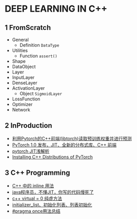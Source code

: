 # DEEP LEARNING IN C++

## 1 FromScratch

- General
  - Definition ```DataType```
- Utilities
  - Function ```assert()```
- Shape
- DataObject
- Layer
- InputLayer
- DenseLayer
- ActivationLayer
  - Object ```SigmoidLayer```
- LossFunction
- Optimizer
- Network

## 2 InProduction

- [利用Pytorch的C++前端(libtorch)读取预训练权重并进行预测](https://oldpan.me/archives/pytorch-c-libtorch-inference)
- [PyTorch 1.0 发布，JIT、全新的分布式库、C++ 前端](https://www.oschina.net/news/102489/pytorch-1-0-released?from=20181209)
- [pytorch JIT浅解析](https://blog.csdn.net/xxradon/article/details/86504906)
- [Installing C++ Distributions of PyTorch](https://pytorch.org/cppdocs/installing.html)

## 3 C++ Programming

- [C++ 中的 inline 用法](https://www.runoob.com/w3cnote/cpp-inline-usage.html)
- [java程序员，不懂JIT，你写的代码慢死了](https://www.jianshu.com/p/169d6a50284a)
- [c++ virtual = 0 纯虚方法](https://blog.csdn.net/qq_15267341/article/details/79359193)
- [initializer_list、初始化列表、列表初始化](https://www.cnblogs.com/WeyneChen/p/9481474.html)
- [#pragma once用法总结](https://www.cnblogs.com/qiang-upc/p/11407364.html)
